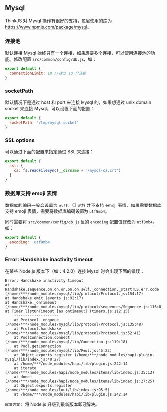 ## Mysql

ThinkJS 对 Mysql 操作有很好的支持，底层使用的库为 <https://www.npmjs.com/package/mysql>。

### 连接池

默认连接 Mysql 始终只有一个连接，如果想要多个连接，可以使用连接池的功能。修改配置 `src/common/config/db.js`，如：

```js
export default {
  connectionLimit: 10 //建立 10 个连接
}
```

### socketPath

默认情况下是通过 host 和 port 来连接 Mysql 的，如果想通过 unix domain socket 来连接 Mysql，可以设置下面的配置：

```js
export default {
  socketPath: '/tmp/mysql.socket'
}
```

### SSL options

可以通过下面的配置来指定通过 SSL 来连接：

```js
export default {
  ssl: {
    ca: fs.readFileSync(__dirname + '/mysql-ca.crt')
  }
}
```

### 数据库支持 emoji 表情

数据库的编码一般会设置为 `utf8`，但 utf8 并不支持 emoji 表情，如果需要数据库支持 emoji 表情，需要将数据库编码设置为 `utf8mb4`。

同时需要将 `src/common/config/db.js` 里的 `encoding` 配置值修改为 `utf8mb4`。如：

```js
export default {
  encoding: 'utf8mb4'
}
```


### Error: Handshake inactivity timeout

在某些 Node.js 版本下（如：4.2.0）连接 Mysql 时会出现下面的错误：

```text
Error: Handshake inactivity timeout
at Handshake.sequence.on.on.on.on.on.self._connection._startTLS.err.code (/home/***/node_modules/mysql/lib/protocol/Protocol.js:154:17)
at Handshake.emit (events.js:92:17)
at Handshake._onTimeout (/home/***/node_modules/mysql/lib/protocol/sequences/Sequence.js:116:8)
at Timer.listOnTimeout [as ontimeout] (timers.js:112:15)
    --------------------
    at Protocol._enqueue (/home/***/node_modules/mysql/lib/protocol/Protocol.js:135:48)
    at Protocol.handshake (/home/***/node_modules/mysql/lib/protocol/Protocol.js:52:41)
    at PoolConnection.connect (/home/***/node_modules/mysql/lib/Connection.js:119:18)
    at Pool.getConnection (/home/***/node_modules/mysql/lib/Pool.js:45:23)
    at Object.exports.register (/home/***/node_modules/hapi-plugin-mysql/lib/index.js:40:27)
    at /home/***/node_modules/hapi/lib/plugin.js:242:14
    at iterate (/home/***/node_modules/hapi/node_modules/items/lib/index.js:35:13)
    at done (/home/***/node_modules/hapi/node_modules/items/lib/index.js:27:25)
    at Object.exports.register (/home/***/node_modules/lout/lib/index.js:95:5)
    at /home/***/node_modules/hapi/lib/plugin.js:242:14
```

`解决方案：` 将 Node.js 升级到最新版本即可解决。


